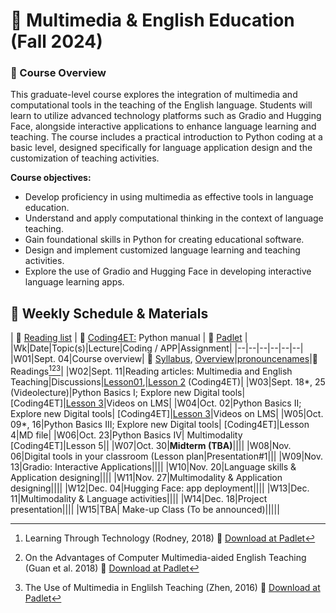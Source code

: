 # 🌱 Multimedia & English Education (Fall 2024)

### 🔸 Course Overview

This graduate-level course explores the integration of multimedia and computational tools in the teaching of the English language. Students will learn to utilize advanced technology platforms such as Gradio and Hugging Face, alongside interactive applications to enhance language learning and teaching. The course includes a practical introduction to Python coding at a basic level, designed specifically for language application design and the customization of teaching activities.

**Course objectives:**

+ Develop proficiency in using multimedia as effective tools in language education.
+ Understand and apply computational thinking in the context of language teaching.
+ Gain foundational skills in Python for creating educational software.
+ Design and implement customized language learning and teaching activities.
+ Explore the use of Gradio and Hugging Face in developing interactive language learning apps.

## 🔸 Weekly Schedule & Materials

| 📒 [Reading list](https://github.com/MK316/F2024/blob/main/Multimedia/readinglist.md) | 📒 [Coding4ET:](https://github.com/MK316/Coding4ET/blob/main/README.md)  Python manual | 📒 [Padlet](https://padlet.com/mirankim316/Multimedia) |
|Wk|Date|Topic(s)|Lecture|Coding / APP|Assignment|
|--|--|--|--|--|--|
|W01|Sept. 04|Course overview| 💾 [Syllabus](https://github.com/MK316/F2024/raw/main/Multimedia/data/Syllabus_2024F_Multimedia.pages.pdf), [Overview](https://github.com/MK316/F2024/blob/main/Multimedia/Overview.md)|[pronouncenames](https://github.com/MK316/F2024/blob/main/Multimedia/PronounceYourName.ipynb)|🌱 Readings[^1][^2][^3]|
|W02|Sept. 11|Reading articles: Multimedia and English Teaching|Discussions|[Lesson01](https://github.com/MK316/F2024/blob/main/Multimedia/Lesson01.ipynb),|[Lesson 2](https://github.com/MK316/Coding4ET/blob/main/Lessons/Lesson02.md) (Coding4ET)|
|W03|Sept. 18*, 25 (Videolecture)|Python Basics I; Explore new Digital tools| [Coding4ET]|[Lesson 3](https://github.com/MK316/Coding4ET/blob/main/Lessons/Lesson03.md)|Videos on LMS|
|W04|Oct. 02|Python Basics II; Explore new Digital tools| [Coding4ET]|[Lesson 3](https://github.com/MK316/Coding4ET/blob/main/Lessons/Lesson03.md)|Videos on LMS|
|W05|Oct. 09*, 16|Python Basics III; Explore new Digital tools| [Coding4ET]|Lesson 4|MD file|
|W06|Oct. 23|Python Basics IV| Multimodality [Coding4ET]|Lesson 5||
|W07|Oct. 30|**Midterm (TBA)**||||
|W08|Nov. 06|Digital tools in your classroom (Lesson plan|Presentation#1|||
|W09|Nov. 13|Gradio: Interactive Applications||||
|W10|Nov. 20|Language skills & Application designing||||
|W11|Nov. 27|Multimodality & Application designing||||
|W12|Dec. 04|Hugging Face: app deployment||||
|W13|Dec. 11|Multimodality & Language activities||||
|W14|Dec. 18|Project presentation||||
|W15|TBA| Make-up Class (To be announced)|||||

[^1]: Learning Through Technology (Rodney, 2018) 💾 [Download at Padlet](https://padlet.com/mirankim316/Multimedia)
[^2]: On the Advantages of Computer Multimedia-aided English Teaching (Guan et al. 2018) 💾 [Download at Padlet](https://padlet.com/mirankim316/Multimedia)
[^3]: The Use of Multimedia in Englilsh Teaching (Zhen, 2016) 💾 [Download at Padlet](https://padlet.com/mirankim316/Multimedia)
